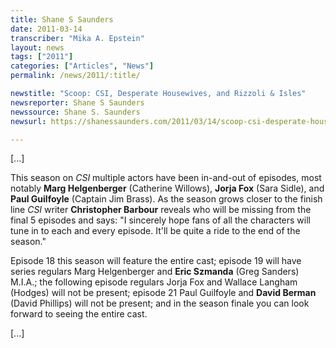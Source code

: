 ```yaml
---
title: Shane S Saunders
date: 2011-03-14
transcriber: "Mika A. Epstein"
layout: news
tags: ["2011"]
categories: ["Articles", "News"]
permalink: /news/2011/:title/

newstitle: "Scoop: CSI, Desperate Housewives, and Rizzoli & Isles"
newsreporter: Shane S Saunders
newssource: Shane S. Saunders
newsurl: https://shanessaunders.com/2011/03/14/scoop-csi-desperate-housewives-and-rizzoli-isles/

---
```


[...]

This season on *CSI* multiple actors have been in-and-out of episodes, most notably **Marg Helgenberger** (Catherine Willows), **Jorja Fox** (Sara Sidle), and **Paul Guilfoyle** (Captain Jim Brass). As the season grows closer to the finish line *CSI* writer **Christopher Barbour** reveals who will be missing from the final 5 episodes and says: "I sincerely hope fans of all the characters will tune in to each and every episode. It'll be quite a ride to the end of the season."

Episode 18 this season will feature the entire cast; episode 19 will have series regulars Marg Helgenberger and **Eric Szmanda** (Greg Sanders) M.I.A.; the following episode regulars Jorja Fox and Wallace Langham (Hodges) will not be present; episode 21 Paul Guilfoyle and **David Berman** (David Phillips) will not be present; and in the season finale you can look forward to seeing the entire cast.

[...]
